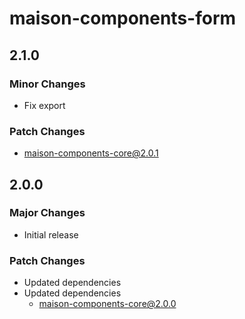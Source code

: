 # maison-components-form

## 2.1.0

### Minor Changes

- Fix export

### Patch Changes

- maison-components-core@2.0.1

## 2.0.0

### Major Changes

- Initial release

### Patch Changes

- Updated dependencies
- Updated dependencies
  - maison-components-core@2.0.0
